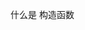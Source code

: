 <!--
 * @Author: your name
 * @Date: 2020-07-02 22:46:03
 * @LastEditTime: 2020-07-02 22:46:20
 * @LastEditors: Please set LastEditors
 * @Description: In User Settings Edit
 * @FilePath: \new\README.md
-->

什么是 构造函数
